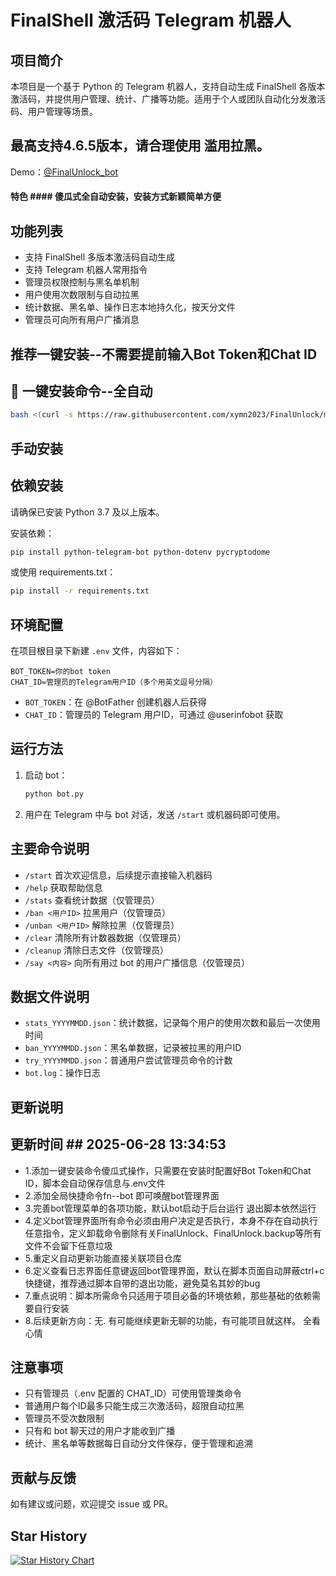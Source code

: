 # FinalShell 激活码 Telegram 机器人

## 项目简介

本项目是一个基于 Python 的 Telegram 机器人，支持自动生成 FinalShell 各版本激活码，并提供用户管理、统计、广播等功能。适用于个人或团队自动化分发激活码、用户管理等场景。

## 最高支持4.6.5版本，请合理使用 滥用拉黑。
Demo：[@FinalUnlock_bot](https://t.me/FinalUnlock_bot)

#### 特色 ####  傻瓜式全自动安装，安装方式新颖简单方便

## 功能列表
- 支持 FinalShell 多版本激活码自动生成
- 支持 Telegram 机器人常用指令
- 管理员权限控制与黑名单机制
- 用户使用次数限制与自动拉黑
- 统计数据、黑名单、操作日志本地持久化，按天分文件
- 管理员可向所有用户广播消息

## 推荐一键安装--不需要提前输入Bot Token和Chat ID

## 🚀 一键安装命令--全自动

```bash
bash <(curl -s https://raw.githubusercontent.com/xymn2023/FinalUnlock/main/onekey_install.sh)
```


## 手动安装

## 依赖安装

请确保已安装 Python 3.7 及以上版本。

安装依赖：

```bash
pip install python-telegram-bot python-dotenv pycryptodome
```

或使用 requirements.txt：

```bash
pip install -r requirements.txt
```

## 环境配置

在项目根目录下新建 `.env` 文件，内容如下：

```
BOT_TOKEN=你的bot token
CHAT_ID=管理员的Telegram用户ID（多个用英文逗号分隔）
```

- `BOT_TOKEN`：在 @BotFather 创建机器人后获得
- `CHAT_ID`：管理员的 Telegram 用户ID，可通过 @userinfobot 获取

## 运行方法

1. 启动 bot：
   ```bash
   python bot.py
   ```
2. 用户在 Telegram 中与 bot 对话，发送 `/start` 或机器码即可使用。

## 主要命令说明

- `/start`  首次欢迎信息，后续提示直接输入机器码
- `/help`   获取帮助信息
- `/stats`  查看统计数据（仅管理员）
- `/ban <用户ID>`   拉黑用户（仅管理员）
- `/unban <用户ID>`  解除拉黑（仅管理员）
- `/clear`  清除所有计数器数据（仅管理员）
- `/cleanup`  清除日志文件（仅管理员）
- `/say <内容>`  向所有用过 bot 的用户广播信息（仅管理员）

## 数据文件说明

- `stats_YYYYMMDD.json`：统计数据，记录每个用户的使用次数和最后一次使用时间
- `ban_YYYYMMDD.json`：黑名单数据，记录被拉黑的用户ID
- `try_YYYYMMDD.json`：普通用户尝试管理员命令的计数
- `bot.log`：操作日志

## 更新说明

## 更新时间 ## 2025-06-28 13:34:53 
- 1.添加一键安装命令傻瓜式操作，只需要在安装时配置好Bot Token和Chat ID，脚本会自动保存信息与.env文件
- 2.添加全局快捷命令fn--bot 即可唤醒bot管理界面
- 3.完善bot管理菜单的各项功能，默认bot启动于后台运行 退出脚本依然运行
- 4.定义bot管理界面所有命令必须由用户决定是否执行，本身不存在自动执行任意指令，定义卸载命令删除有关FinalUnlock、FinalUnlock.backup等所有文件不会留下任意垃圾
- 5.重定义自动更新功能直接关联项目仓库
- 6.定义查看日志界面任意键返回bot管理界面，默认在脚本页面自动屏蔽ctrl+c快捷键，推荐通过脚本自带的退出功能，避免莫名其妙的bug
- 7.重点说明：脚本所需命令只适用于项目必备的环境依赖，那些基础的依赖需要自行安装
- 8.后续更新方向：无. 有可能继续更新无聊的功能，有可能项目就这样。   全看心情

## 注意事项

- 只有管理员（.env 配置的 CHAT_ID）可使用管理类命令
- 普通用户每个ID最多只能生成三次激活码，超限自动拉黑
- 管理员不受次数限制
- 只有和 bot 聊天过的用户才能收到广播
- 统计、黑名单等数据每日自动分文件保存，便于管理和追溯

## 贡献与反馈

如有建议或问题，欢迎提交 issue 或 PR。 

## Star History

<a href="https://www.star-history.com/#xymn2023/FinalUnlock&Timeline">
 <picture>
   <source media="(prefers-color-scheme: dark)" srcset="https://api.star-history.com/svg?repos=xymn2023/FinalUnlock&type=Timeline&theme=dark" />
   <source media="(prefers-color-scheme: light)" srcset="https://api.star-history.com/svg?repos=xymn2023/FinalUnlock&type=Timeline" />
   <img alt="Star History Chart" src="https://api.star-history.com/svg?repos=xymn2023/FinalUnlock&type=Timeline" />
 </picture>
</a>
